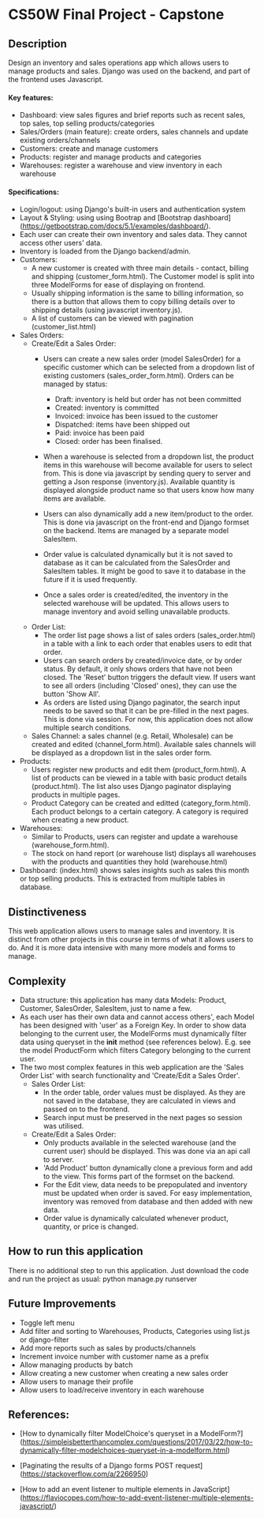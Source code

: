 # CS50W Final Project - Capstone

## Description
Design an inventory and sales operations app which allows users to manage products and sales.
Django was used on the backend, and part of the frontend uses Javascript.

#### Key features:
- Dashboard: view sales figures and brief reports such as recent sales, top sales, top selling products/categories
- Sales/Orders (main feature): create orders, sales channels and update existing orders/channels
- Customers: create and manage customers
- Products: register and manage products and categories
- Warehouses: register a warehouse and view inventory in each warehouse

#### Specifications:
- Login/logout: using Django's built-in users and authentication system
- Layout & Styling: using using Bootrap and [Bootstrap dashboard] (https://getbootstrap.com/docs/5.1/examples/dashboard/).
- Each user can create their own inventory and sales data. They cannot access other users' data.
- Inventory is loaded from the Django backend/admin.
- Customers:
    - A new customer is created with three main details - contact, billing and shipping (customer_form.html). The Customer model is split into three ModelForms for ease of displaying on frontend.
    - Usually shipping information is the same to billing information, so there is a button that allows them to copy billing details over to shipping details (using javascript inventory.js).
    - A list of customers can be viewed with pagination (customer_list.html)
- Sales Orders:
    - Create/Edit a Sales Order:
        - Users can create a new sales order (model SalesOrder) for a specific customer which can be selected from a dropdown list of existing customers (sales_order_form.html).
            Orders can be managed by status:
            - Draft: inventory is held but order has not been committed
            - Created: inventory is committed
            - Invoiced: invoice has been issued to the customer
            - Dispatched: items have been shipped out
            - Paid: invoice has been paid
            - Closed: order has been finalised.

        - When a warehouse is selected from a dropdown list, the product items in this warehouse will become available for users to select from. This is done via javascript by sending query to server and getting a Json response (inventory.js). Available quantity is displayed alongside product name so that users know how many items are available.
        - Users can also dynamically add a new item/product to the order. This is done via javascript on the front-end and Django formset on the backend. Items are managed by a separate model SalesItem.
        - Order value is calculated dynamically but it is not saved to database as it can be calculated from the SalesOrder and SalesItem tables. It might be good to save it to database in the future if it is used frequently.
        - Once a sales order is created/edited, the inventory in the selected warehouse will be updated. This allows users to manage inventory and avoid selling unavailable products.
    - Order List: 
        - The order list page shows a list of sales orders (sales_order.html) in a table with a link to each order that enables users to edit that order.
        - Users can search orders by created/invoice date, or by order status. By default, it only shows orders that have not been closed. The 'Reset' button triggers the default view. If users want to see all orders (including 'Closed' ones), they can use the button 'Show All'.
        - As orders are listed using Django paginator, the search input needs to be saved so that it can be pre-filled in the next pages. This is done via session. For now, this application does not allow multiple search conditions.
    - Sales Channel: a sales channel (e.g. Retail, Wholesale) can be created and edited (channel_form.html). Available sales channels will be displayed as a dropdown list in the sales order form.
- Products:
    - Users register new products and edit them (product_form.html). A list of products can be viewed in a table with basic product details (product.html). The list also uses Django paginator displaying products in multiple pages.
    - Product Category can be created and editted (category_form.html). Each product belongs to a certain category. A category is required when creating a new product.
- Warehouses:
    - Similar to Products, users can register and update a warehouse (warehouse_form.html).
    - The stock on hand report (or warehouse list) displays all warehouses with the products and quantities they hold (warehouse.html)
- Dashboard: (index.html) shows sales insights such as sales this month or top selling products. This is extracted from multiple tables in database.


## Distinctiveness
This web application allows users to manage sales and inventory. It is distinct from other projects in this course in terms of what it allows users to do. And it is more data intensive with many more models and forms to manage.


## Complexity
- Data structure: this application has many data Models: Product, Customer, SalesOrder, SalesItem, just to name a few.
- As each user has their own data and cannot access others', each Model has been designed with 'user' as a Foreign Key. In order to show data belonging to the current user, the ModelForms must dynamically filter data using queryset in the __init__ method (see references below). E.g. see the model ProductForm which filters Category belonging to the current user.
- The two most complex features in this web application are the 'Sales Order List' with search functionality and 'Create/Edit a Sales Order'.
    - Sales Order List: 
        - In the order table, order values must be displayed. As they are not saved in the database, they are calculated in views and passed on to the frontend.
        - Search input must be preserved in the next pages so session was utilised.
    - Create/Edit a Sales Order:
        - Only products available in the selected warehouse (and the current user) should be displayed. This was done via an api call to server.
        - 'Add Product' button dynamically clone a previous form and add to the view. This forms part of the formset on the backend.
        - For the Edit view, data needs to be prepopulated and inventory must be updated when order is saved. For easy implementation, inventory was removed from database and then added with new data.
        - Order value is dynamically calculated whenever product, quantity, or price is changed.


## How to run this application
There is no additional step to run this application. Just download the code and run the project as usual: python manage.py runserver


## Future Improvements
- Toggle left menu
- Add filter and sorting to Warehouses, Products, Categories using list.js or django-filter
- Add more reports such as sales by products/channels
- Increment invoice number with customer name as a prefix
- Allow managing products by batch
- Allow creating a new customer when creating a new sales order
- Allow users to manage their profile
- Allow users to load/receive inventory in each warehouse


## References:
- [How to dynamically filter ModelChoice's queryset in a ModelForm?] (https://simpleisbetterthancomplex.com/questions/2017/03/22/how-to-dynamically-filter-modelchoices-queryset-in-a-modelform.html)

- [Paginating the results of a Django forms POST request] (https://stackoverflow.com/a/2266950)

- [How to add an event listener to multiple elements in JavaScript] (https://flaviocopes.com/how-to-add-event-listener-multiple-elements-javascript/)